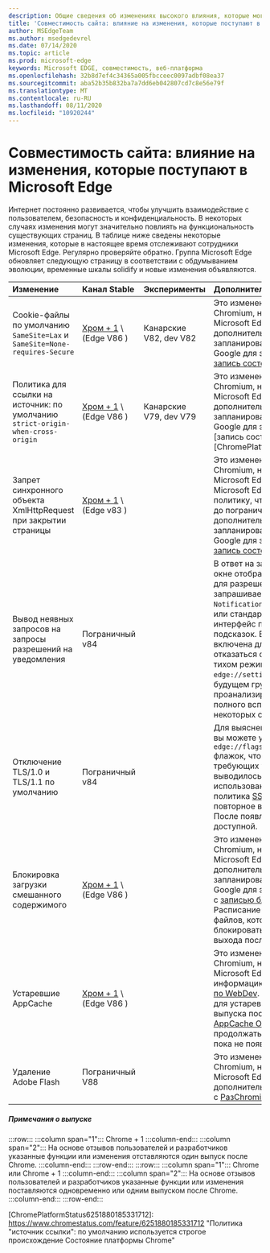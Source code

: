 ```yaml
---
description: Общие сведения об изменениях высокого влияния, которые могут повлиять на совместимость сайтов
title: 'Совместимость сайта: влияние на изменения, которые поступают в Microsoft Edge'
author: MSEdgeTeam
ms.author: msedgedevrel
ms.date: 07/14/2020
ms.topic: article
ms.prod: microsoft-edge
keywords: Microsoft EDGE, совместимость, веб-платформа
ms.openlocfilehash: 32b8d7ef4c34365a005fbcceec0097adbf08ea37
ms.sourcegitcommit: aba52b35b832ba7a7dd6eb042807cd7c8e56e79f
ms.translationtype: MT
ms.contentlocale: ru-RU
ms.lasthandoff: 08/11/2020
ms.locfileid: "10920244"
---
```

# Совместимость сайта: влияние на изменения, которые поступают в Microsoft Edge  

Интернет постоянно развивается, чтобы улучшить взаимодействие с пользователем, безопасность и конфиденциальность.  В некоторых случаях изменения могут значительно повлиять на функциональность существующих страниц.  В таблице ниже сведены некоторые изменения, которые в настоящее время отслеживают сотрудники Microsoft Edge.  Регулярно проверяйте обратно. Группа Microsoft Edge обновляет следующую страницу в соответствии с обдумыванием эволюции, временные шкалы solidify и новые изменения объявляются.  

| Изменение | Канал Stable | Эксперименты | Дополнительные сведения |  
|:--- |:--- |:--- |:--- |
| Cookie-файлы по умолчанию `SameSite=Lax` и `SameSite=None-requires-Secure` | [Хром + 1](#release-comments) \ (Edge V86 \)  | Канарские V82, dev V82 | Это изменение происходит в проекте Chromium, на котором основывается Microsoft Edge.  Чтобы получить дополнительные сведения, в том числе запланированную временную шкалу в Google для этого изменения, проверьте [запись состояния платформы Chrome][ChromePlatformStatus5088147346030592].  |  
| Политика для ссылки на источник: по умолчанию `strict-origin-when-cross-origin` | [Хром + 1](#release-comments) \ (Edge V86 \)  | Канарские V79, dev V79 | Это изменение происходит в проекте Chromium, на котором основывается Microsoft Edge.  Чтобы получить дополнительные сведения, в том числе запланированную временную шкалу в Google для этого изменения, проверьте [запись состояния платформы Chrome][ChromePlatformStatus6251880185331712].  |  
| Запрет синхронного объекта XmlHttpRequest при закрытии страницы | [Хром + 1](#release-comments) \ (Edge v83 \) |  | Это изменение происходит в проекте Chromium, на котором основывается Microsoft Edge.  Соответствующий хром Microsoft Edge предложит групповую политику, чтобы отключить это изменение до пограничного V88.  Чтобы получить дополнительные сведения, в том числе запланированную временную шкалу в Google для этого изменения, проверьте [запись состояния платформы Chrome][ChromePlatformStatus4664843055398912].  |  
| Вывод неявных запросов на запросы разрешений на уведомления | Пограничный v84 |  | В ответ на запрос уведомлений в тихом окне отображается слабый значок запроса для разрешений на уведомления о сайтах, запрашиваемых с помощью интерфейса `Notifications` или `Push` API, заменяя полный или стандартный пользовательский интерфейс подсказки для всплывающих подсказок.  В настоящее время эта функция включена для всех пользователей.  Чтобы отказаться от запросов на уведомления в тихом режиме, перейдите на `edge://settings/content/notifications` .  В будущем группа Microsoft Edge может проанализировать повторное включение полного всплывающего уведомления в некоторых сценариях.  |  
| Отключение TLS/1.0 и TLS/1.1 по умолчанию | Пограничный v84 |  | Для выяснения воздействия на веб-сайты вы можете установить `edge://flags/#display-legacy-tls-warnings` флажок, чтобы при загрузке страниц, требующих устаревших протоколов TLS, выводилось сообщение о небезопасном использовании Microsoft Edge.  Групповая политика [SSLMinVersion][DeployedEdgePoliciesSSLMinVersion] разрешает повторное включение TLS/1.0 и TLS/1.1; После появления 88 эта политика останется доступной.  |  
| Блокировка загрузки смешанного содержимого | [Хром + 1](#release-comments) \ (Edge V86 \)  |  | Это изменение происходит в проекте Chromium, на котором основывается Microsoft Edge.  Чтобы получить дополнительные сведения, в том числе запланированную временную шкалу в Google для этого изменения, ознакомьтесь с [записью блога безопасности Google][GoogleBlogSecurity20200206].  Расписание выпуска Microsoft для типов файлов, которые нужно предупреждать или блокировать, планируется для одного выхода после Chrome.  |  
| Устаревшие AppCache | [Хром + 1](#release-comments) \ (Edge V86 \)  |  | Это изменение происходит в проекте Chromium, на котором основывается Microsoft Edge.  Дополнительную информацию можно узнать в [документации по WebDev][WebDevAppCacheRemoval].  Расписание выпуска Microsoft для устаревшей планируется для одного выпуска после Chrome.  Запрос [маркера AppCache OriginTrial][AppCacheOriginTrial] позволяет сайтам продолжать использовать устаревший API, пока не появится Edge V90.  |  
| Удаление Adobe Flash | Пограничный V88  |  | Это изменение происходит в проекте Chromium, на котором основывается Microsoft Edge.  Для получения дополнительной информации ознакомьтесь с [РазChromiumной схемой Adobe Flash][ChromiumFlashRoadmapSupportRemoved].  | 
##### Примечания о выпуске  

:::row:::
   :::column span="1":::
      Chrome + 1
   :::column-end:::
   :::column span="2":::
      На основе отзывов пользователей и разработчиков указанные функции или изменения отставляются один выпуск после Chrome.
   :::column-end:::
:::row-end:::
:::row:::
   :::column span="1":::
      Chrome или Chrome + 1
   :::column-end:::
   :::column span="2":::
      На основе отзывов пользователей и разработчиков указанные функции или изменения поставляются одновременно или одним выпуском после Chrome.
   :::column-end:::
:::row-end:::

<!-- links -->  

[DeployedEdgePoliciesSSLMinVersion]: /deployedge/microsoft-edge-policies#sslversionmin "SSLVersionMin-Microsoft Edge-Policies | Документы Microsoft"  

[ChromePlatformStatus4664843055398912]: https://www.chromestatus.com/feature/4664843055398912 "Отключить синхронизацию XHR при закрытии страницы JavaScript | Состояние платформы Chrome"  
[ChromePlatformStatus5088147346030592]: https://www.chromestatus.com/feature/5088147346030592 "Файлы cookie по умолчанию SameSite = слабый | Состояние платформы Chrome"  
[ChromePlatformStatus6251880185331712]: https://www.chromestatus.com/feature/6251880185331712 "Политика "источник ссылки": по умолчанию используется строгое происхождение Состояние платформы Chrome"  

[ChromiumFlashRoadmapSupportRemoved]: https://www.chromium.org/flash-roadmap#TOC-Flash-Support-Removed-from-Chromium-Target:-Chrome-88---Jan-2021- "Поддержка флэш-памяти, удаленная из Chromium (targets: Chrome 88 +-Янв 2021)-Flash-схема | Проекты Chromium"  

[GoogleBlogSecurity20200206]: https://security.googleblog.com/2020/02/protecting-users-from-insecure_6.html "Защита пользователей от небезопасных Скачиваний в Google Chrome-блоге по безопасности Google Online" 

[WebDevAppCacheRemoval]: https://web.dev/appcache-removal/ "Удаление AppCache"
[AppCacheOriginTrial]: https://developers.chrome.com/origintrials/#/view_trial/1776670052997660673 "Маркер AppCache OriginTrial"
